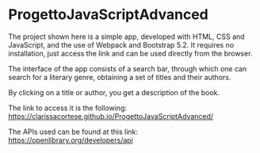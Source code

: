 # ProgettoJavaScriptAdvanced

The project shown here is a simple app, developed with HTML, CSS and JavaScript, and the use of Webpack and Bootstrap 5.2. It requires no installation, just access the link and can be used directly from the browser.

The interface of the app consists of a search bar, through which one can search for a literary genre, obtaining a set of titles and their authors.

By clicking on a title or author, you get a description of the book.


The link to access it is the following: https://clarissacortese.github.io/ProgettoJavaScriptAdvanced/

The APIs used can be found at this link: https://openlibrary.org/developers/api
